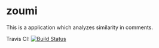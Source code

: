 # zoumi
This is a application which analyzes similarity in comments.

Travis CI: [![Build Status](https://travis-ci.org/f0lik/zoumi.svg?branch=master)](https://travis-ci.org/f0lik/zoumi)
